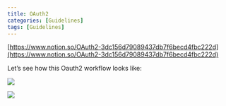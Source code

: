 ```yaml
---
title: OAuth2
categories: [Guidelines]
tags: [Guidelines]
---
```


[https://www.notion.so/OAuth2-3dc156d79089437db7f6becd4fbc222d](https://www.notion.so/OAuth2-3dc156d79089437db7f6becd4fbc222d)


Let’s see how this Oauth2 workflow looks like:


![](https://prod-files-secure.s3.us-west-2.amazonaws.com/9960fb2a-b75e-4bea-a8f9-b00925db1215/3bce41e0-99e8-4ebd-9701-e2bc9cbb79a2/Untitled.png?X-Amz-Algorithm=AWS4-HMAC-SHA256&X-Amz-Content-Sha256=UNSIGNED-PAYLOAD&X-Amz-Credential=ASIAZI2LB4664SIVUIDJ%2F20250330%2Fus-west-2%2Fs3%2Faws4_request&X-Amz-Date=20250330T202220Z&X-Amz-Expires=3600&X-Amz-Security-Token=IQoJb3JpZ2luX2VjECwaCXVzLXdlc3QtMiJIMEYCIQDIQgg3Bd3BzlJte54WyqDud64fyFlxhbn3F8CkVWid7wIhAPNVJ%2FD95F0fNS94kViqBnR%2BlpzTWaOcXAFFiDOPLTBdKogECJX%2F%2F%2F%2F%2F%2F%2F%2F%2F%2FwEQABoMNjM3NDIzMTgzODA1IgyGJYFDP%2F4imgw5vqkq3ANFXv%2Fq2JSYN%2FGBWExp6XwGC9vbrEck%2BVlYj6Aiujy%2FMlUvgVY7Mp1x3R4iSvi7ihLRXRJRkU80qXSL1lnvvkjhh2F9G7QoeJ3HxxHFCXCdnsVOljk8gbeXvsafPGxJxeEGIbm1VwtDbOLAMZ%2Bnqskc6sQnDJ8dhpAsbZfxMrs14E6HyDk5HVpfqRWvWz%2B5ZXEITVIGdfv47zqocUTjWgz%2BRFuL2j2Wd1oZNo47FCXcYqtMugL9hkVYlqvmVE02kUi3YofX1y6VsnsfGaZrfbgbNNa7%2FenV7yS3matx6tmKX8zNhx6PlDQRxOmypQi0CxYOcNd5NrjSvFqZ4ltfInIX2Xj%2FfQKKwG0%2FhwJl0xNI9q%2B1sXE1VxWxcoQdeDyY%2BOAF5Y61BadBOpzM%2FpZkP%2BwiFTKgyszw%2FP2gqWQMsYlxEr1Pi8Kv%2FhdbrX%2FR2wDlzid5znr7dCPUkVPeQ%2BMG4sxVbZ8C58Ms1bZnrotG9CTAtbyh5fXKE7MUQ5wiVh37R%2FdYfqnpKZmzoxtKbEYDU0iYFndkJfL9gC27oD3Wj9RYfv9HyF%2F8yMB8ryCdf6UNM8BADzFkaYA1Mp3XteY2sW2r7V1B6e%2BzwoTZE7WbJjOFnOzdasQqJ%2Bb9Flcb7zD%2Ftaa%2FBjqkAU%2FuMvbvKTnCT0CJBnDtG%2B7SBzzOf%2BVdc7Y4XSsh3ABKuHKdaqoI87ahwgR6PLTgGLE3%2BvTywPvcoNaycFxQGhBEOwEAVsMKU4U%2F0hI9RlQRodCB0yeyBtAdvo83oWDHUno7XgpK21cjxBTL8FcF2H%2FEgoyU3mMj7sl22e3mCTz6dFrgwQoFdcHOBPNaSY5eU%2B87f%2BZRNEiomlYchhAJITIqxCFk&X-Amz-Signature=2b4b0834e3856196e0bd8d70c6cf743baeaed640c463c544fb697926bf0cabee&X-Amz-SignedHeaders=host&x-id=GetObject)


![](https://prod-files-secure.s3.us-west-2.amazonaws.com/9960fb2a-b75e-4bea-a8f9-b00925db1215/27d32b66-de43-41de-80f7-7edb81d1190f/Untitled.png?X-Amz-Algorithm=AWS4-HMAC-SHA256&X-Amz-Content-Sha256=UNSIGNED-PAYLOAD&X-Amz-Credential=ASIAZI2LB4664SIVUIDJ%2F20250330%2Fus-west-2%2Fs3%2Faws4_request&X-Amz-Date=20250330T202220Z&X-Amz-Expires=3600&X-Amz-Security-Token=IQoJb3JpZ2luX2VjECwaCXVzLXdlc3QtMiJIMEYCIQDIQgg3Bd3BzlJte54WyqDud64fyFlxhbn3F8CkVWid7wIhAPNVJ%2FD95F0fNS94kViqBnR%2BlpzTWaOcXAFFiDOPLTBdKogECJX%2F%2F%2F%2F%2F%2F%2F%2F%2F%2FwEQABoMNjM3NDIzMTgzODA1IgyGJYFDP%2F4imgw5vqkq3ANFXv%2Fq2JSYN%2FGBWExp6XwGC9vbrEck%2BVlYj6Aiujy%2FMlUvgVY7Mp1x3R4iSvi7ihLRXRJRkU80qXSL1lnvvkjhh2F9G7QoeJ3HxxHFCXCdnsVOljk8gbeXvsafPGxJxeEGIbm1VwtDbOLAMZ%2Bnqskc6sQnDJ8dhpAsbZfxMrs14E6HyDk5HVpfqRWvWz%2B5ZXEITVIGdfv47zqocUTjWgz%2BRFuL2j2Wd1oZNo47FCXcYqtMugL9hkVYlqvmVE02kUi3YofX1y6VsnsfGaZrfbgbNNa7%2FenV7yS3matx6tmKX8zNhx6PlDQRxOmypQi0CxYOcNd5NrjSvFqZ4ltfInIX2Xj%2FfQKKwG0%2FhwJl0xNI9q%2B1sXE1VxWxcoQdeDyY%2BOAF5Y61BadBOpzM%2FpZkP%2BwiFTKgyszw%2FP2gqWQMsYlxEr1Pi8Kv%2FhdbrX%2FR2wDlzid5znr7dCPUkVPeQ%2BMG4sxVbZ8C58Ms1bZnrotG9CTAtbyh5fXKE7MUQ5wiVh37R%2FdYfqnpKZmzoxtKbEYDU0iYFndkJfL9gC27oD3Wj9RYfv9HyF%2F8yMB8ryCdf6UNM8BADzFkaYA1Mp3XteY2sW2r7V1B6e%2BzwoTZE7WbJjOFnOzdasQqJ%2Bb9Flcb7zD%2Ftaa%2FBjqkAU%2FuMvbvKTnCT0CJBnDtG%2B7SBzzOf%2BVdc7Y4XSsh3ABKuHKdaqoI87ahwgR6PLTgGLE3%2BvTywPvcoNaycFxQGhBEOwEAVsMKU4U%2F0hI9RlQRodCB0yeyBtAdvo83oWDHUno7XgpK21cjxBTL8FcF2H%2FEgoyU3mMj7sl22e3mCTz6dFrgwQoFdcHOBPNaSY5eU%2B87f%2BZRNEiomlYchhAJITIqxCFk&X-Amz-Signature=c0b7827421c0048c1aecc2122ee3a6fd27ed7fb48f24df929e847594650e1d06&X-Amz-SignedHeaders=host&x-id=GetObject)

